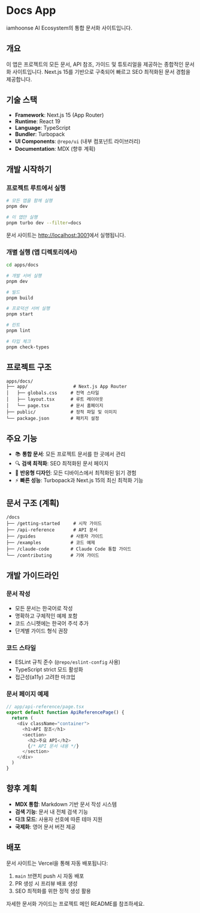 # Docs App

iamhoonse AI Ecosystem의 통합 문서화 사이트입니다.

## 개요

이 앱은 프로젝트의 모든 문서, API 참조, 가이드 및 튜토리얼을 제공하는 종합적인 문서화 사이트입니다. Next.js 15를 기반으로 구축되어 빠르고 SEO 최적화된 문서 경험을 제공합니다.

## 기술 스택

- **Framework**: Next.js 15 (App Router)
- **Runtime**: React 19
- **Language**: TypeScript
- **Bundler**: Turbopack
- **UI Components**: `@repo/ui` (내부 컴포넌트 라이브러리)
- **Documentation**: MDX (향후 계획)

## 개발 시작하기

### 프로젝트 루트에서 실행

```bash
# 모든 앱을 함께 실행
pnpm dev

# 이 앱만 실행
pnpm turbo dev --filter=docs
```

문서 사이트는 [http://localhost:3001](http://localhost:3001)에서 실행됩니다.

### 개별 실행 (앱 디렉토리에서)

```bash
cd apps/docs

# 개발 서버 실행
pnpm dev

# 빌드
pnpm build

# 프로덕션 서버 실행
pnpm start

# 린트
pnpm lint

# 타입 체크
pnpm check-types
```

## 프로젝트 구조

```
apps/docs/
├── app/                 # Next.js App Router
│   ├── globals.css     # 전역 스타일
│   ├── layout.tsx      # 루트 레이아웃
│   └── page.tsx        # 문서 홈페이지
├── public/             # 정적 파일 및 이미지
└── package.json        # 패키지 설정
```

## 주요 기능

- 📚 **통합 문서**: 모든 프로젝트 문서를 한 곳에서 관리
- 🔍 **검색 최적화**: SEO 최적화된 문서 페이지
- 📱 **반응형 디자인**: 모든 디바이스에서 최적화된 읽기 경험
- ⚡ **빠른 성능**: Turbopack과 Next.js 15의 최신 최적화 기능

## 문서 구조 (계획)

```
/docs
├── /getting-started     # 시작 가이드
├── /api-reference       # API 문서
├── /guides             # 사용자 가이드
├── /examples           # 코드 예제
├── /claude-code        # Claude Code 통합 가이드
└── /contributing       # 기여 가이드
```

## 개발 가이드라인

### 문서 작성

- 모든 문서는 한국어로 작성
- 명확하고 구체적인 예제 포함
- 코드 스니펫에는 한국어 주석 추가
- 단계별 가이드 형식 권장

### 코드 스타일

- ESLint 규칙 준수 (`@repo/eslint-config` 사용)
- TypeScript strict 모드 활성화
- 접근성(a11y) 고려한 마크업

### 문서 페이지 예제

```typescript
// app/api-reference/page.tsx
export default function ApiReferencePage() {
  return (
    <div className="container">
      <h1>API 참조</h1>
      <section>
        <h2>주요 API</h2>
        {/* API 문서 내용 */}
      </section>
    </div>
  )
}
```

## 향후 계획

- **MDX 통합**: Markdown 기반 문서 작성 시스템
- **검색 기능**: 문서 내 전체 검색 기능
- **다크 모드**: 사용자 선호에 따른 테마 지원
- **국제화**: 영어 문서 버전 제공

## 배포

문서 사이트는 Vercel을 통해 자동 배포됩니다:

1. `main` 브랜치 push 시 자동 배포
2. PR 생성 시 프리뷰 배포 생성
3. SEO 최적화를 위한 정적 생성 활용

자세한 문서화 가이드는 프로젝트 메인 README를 참조하세요.

